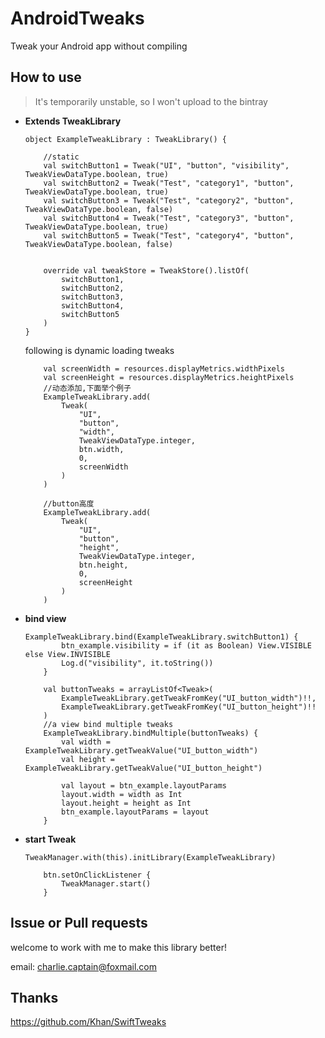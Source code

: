 # AndroidTweaks
Tweak your Android app without compiling


## How to use

>It's temporarily unstable, so I won't upload to the bintray

- **Extends TweakLibrary**
    ```
    object ExampleTweakLibrary : TweakLibrary() {

        //static
        val switchButton1 = Tweak("UI", "button", "visibility", TweakViewDataType.boolean, true)
        val switchButton2 = Tweak("Test", "category1", "button", TweakViewDataType.boolean, true)
        val switchButton3 = Tweak("Test", "category2", "button", TweakViewDataType.boolean, false)
        val switchButton4 = Tweak("Test", "category3", "button", TweakViewDataType.boolean, true)
        val switchButton5 = Tweak("Test", "category4", "button", TweakViewDataType.boolean, false)


        override val tweakStore = TweakStore().listOf(
            switchButton1,
            switchButton2,
            switchButton3,
            switchButton4,
            switchButton5
        )
    }
    ```

    following is dynamic loading tweaks

    ```
        val screenWidth = resources.displayMetrics.widthPixels
        val screenHeight = resources.displayMetrics.heightPixels
        //动态添加,下面举个例子
        ExampleTweakLibrary.add(
            Tweak(
                "UI",
                "button",
                "width",
                TweakViewDataType.integer,
                btn.width,
                0,
                screenWidth
            )
        )

        //button高度
        ExampleTweakLibrary.add(
            Tweak(
                "UI",
                "button",
                "height",
                TweakViewDataType.integer,
                btn.height,
                0,
                screenHeight
            )
        )
    ```
- **bind view**
    ```
    ExampleTweakLibrary.bind(ExampleTweakLibrary.switchButton1) {
            btn_example.visibility = if (it as Boolean) View.VISIBLE else View.INVISIBLE
            Log.d("visibility", it.toString())
        }

        val buttonTweaks = arrayListOf<Tweak>(
            ExampleTweakLibrary.getTweakFromKey("UI_button_width")!!,
            ExampleTweakLibrary.getTweakFromKey("UI_button_height")!!
        )
        //a view bind multiple tweaks
        ExampleTweakLibrary.bindMultiple(buttonTweaks) {
            val width = ExampleTweakLibrary.getTweakValue("UI_button_width")
            val height = ExampleTweakLibrary.getTweakValue("UI_button_height")

            val layout = btn_example.layoutParams
            layout.width = width as Int
            layout.height = height as Int
            btn_example.layoutParams = layout
        }
    ```
- **start Tweak**
    ```
    TweakManager.with(this).initLibrary(ExampleTweakLibrary)

        btn.setOnClickListener {
            TweakManager.start()
        }
    ```

## Issue or Pull requests
welcome to work with me to make this library better!

email: charlie.captain@foxmail.com

## Thanks
https://github.com/Khan/SwiftTweaks
